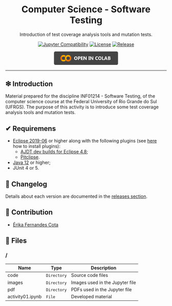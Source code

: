 <h1 align='center'>Computer Science - Software Testing</h1>
<p align='center'>Introduction of test coverage analysis tools and mutation tests.</p>
<p align="center">
	<a href="https://jupyter-notebook.readthedocs.io/en/stable/"><img src="https://img.shields.io/badge/Jupyter-Notebook-D0008F.svg" alt="Jupyter Compatibility"></a>
	<a href="https://github.com/williamniemiec/cs-software-testing/blob/master/LICENSE"><img src="https://img.shields.io/github/license/williamniemiec/cs-software-testing" alt="License"></a>
	<a href="https://github.com/williamniemiec/cs-software-testing/releases"><img src="https://img.shields.io/github/v/release/williamniemiec/cs-software-testing" alt="Release"></a>
</p>

<p align="center">
	<a href='https://colab.research.google.com/drive/1S0gTieoFUjoIbJw0Mb88EK3aKh3qM2_C?usp=sharing'><img alt='Open in Colab' src='https://raw.githubusercontent.com/williamniemiec/williamniemiec/main/assets/images/badges/deploy-to-colab-button.png' width=200/></a>
</p>

<hr />

## ❇ Introduction
Material prepared for the discipline INF01214 - Software Testing, of the computer science course at the Federal University of Rio Grande do Sul (UFRGS). The purpose of this activity is to introduce some test coverage analysis tools and mutation tests.

## ✔ Requiremens
- [Eclipse 2019-06](https://www.eclipse.org/downloads/packages/release/2019-06) or higher along with the following plugins (see [here](http://demoiselle.sourceforge.net/docs/tools/nimble/1.2.1/html/eclipse.html) how to install plugins):
  - [AJDT dev builds for Eclipse 4.8](http://download.eclipse.org/tools/ajdt/48/dev/update);
  - [Pitclipse](https://marketplace.eclipse.org/content/pitclipse).
- [Java 12](https://www.oracle.com/java/technologies/javase/jdk12-archive-downloads.html) or higher;
- JUnit 4 or 5.

## 🚩 Changelog
Details about each version are documented in the [releases section](https://github.com/williamniemiec/cs-software-testing/releases).

## 🤝 Contribution
- [Érika Fernandes Cota](https://www.inf.ufrgs.br/site/docente/erika-fernandes-cota/)

## 📁 Files

### /
|        Name        |Type|Description|
|----------------|-------------------------------|-----------------------------|
|code |`Directory`|Source code files|
|images   |`Directory`| Images used in the Jupyter file |
|pdf   |`Directory`| PDFs used in the Jupyter file |
| activity01.ipynb | `File` | Developed material |
